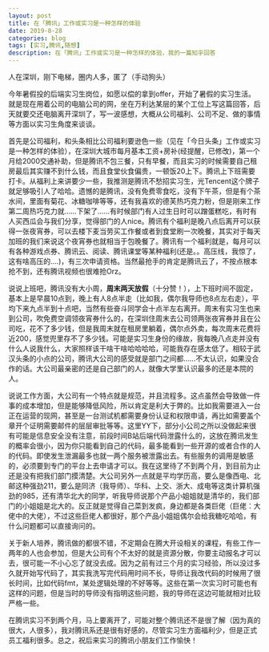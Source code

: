 ```yaml
---
layout: post
title: 在「腾讯」工作或实习是一种怎样的体验
date: 2019-8-28
categories: blog
tags: [实习,腾讯,随想]
description: 在「腾讯」工作或实习是一种怎样的体验，我的一篇知乎回答
---
```


人在深圳，刚下电梯，圈内人多，匿了（手动狗头）

今年暑假投的后端实习生岗位，如愿以偿的拿到offer，开始了暑假的实习生活。就是现在用着公司的电脑公司的网，坐在万利达某层的某个工位上写这篇回答，后天就要交还电脑离开深圳了，写一波感想，大概从公司福利、公司不足、做的事情等方面以实习生角度来谈谈。

首先是公司福利，和头条相比公司福利要逊色一些（见在「今日头条」工作或实习是一种怎样的体验），在深圳大城市每月基本工资+房补(经提醒，已修改)，第一个月给2000交通补助，但是腾讯不包三餐，只有早餐，而且实习的时候需要自己租房最后其实赚不到什么钱，而且食堂伙食偏贵，一顿饭20上下。腾讯上下班需要打卡。从福利上来讲要少一些，我推测是腾讯不愁招实习生，光Tencent这个牌子就足够吸引人了哈哈。遗憾的是腾讯，没有免费零食吃，没有下午茶，但是有个茶水间，里面有菊花、冰糖咖啡等等，还有我喜欢的德芙热巧克力粉，但是刚来工作第二周热巧克力就……下架了……有时候部门有人过生日时可以蹭蛋糕吃，有时有人买西瓜会与我们分享，觉得部门的人nice。腾讯有个福利是晚八点后离开可以获得一张夜宵券，可以去楼下麦当劳买工作餐或者到食堂刷一次晚餐，其实对于每天加班的我们来说这个夜宵券也就相当于包晚餐了。腾讯有一个福利就是，每月可以有各种游戏点券、腾讯云、阅读、腾讯课堂等某种福利(还是。。高压线，我惊了，这有啥高压的....)，有三次申请资格。当然最抢手的肯定是腾讯云了，不按点根本抢不到，还有腾讯视频也很难抢Orz。

说说上班吧，腾讯没有大小周，**周末两天放假**（十分赞！），上下班时间不固定，基本上是早晨10点到，晚上有人8点半走（比如我，偶尔我导师也8点左右走），平均下来九点半到十点吧，当然有些奋斗同学会十点半左右离开。周末有实习生也来到公司，吹免费空调领夜宵券什么的，在深圳住周末去公司领两张夜宵券并且在公司吃，花不了多少钱，但是我周末就在租房里躺着，偶尔点外卖，每次周末花费将近200，感觉兜里存不了多少钱。可能是实习生身份的缘故，我每晚八点走并没有什么人说我什么，大家照样该干啥干啥哈哈哈哈，可能我存在感太低了。相较于武汉头条的小点的公司，腾讯大公司的感受就是部门之间都……不太认识，如果没合作的话。大公司最亲密的还是自己部门的人，就像大学里认识最多的还是本院的人。

说说工作方面，大公司有一个特点就是规范，并且流程多。这点虽然会导致做一件事的成本增加，但是能够降低风险，所以肯定是利大于弊的。比如我需要进入一台正在运营的现网，甚至是一台测试机都需要身份认证和权限申请，再比如需要盖个章开个证明需要邮件的层层审批等等。这里YY下，部分小公司之所以没做起来很有可能是信息安全没有注意，前段时间B站后端代码泄露什么的，这放在腾讯发生的概率会很小，因为你只能看到自己的代码，最多能看到一些开源的或者合作的人的代码。即使发生泄漏最多也就一两个服务被泄露出去。有些服务的调用是敏感的，必须要到专门的平台上去申请才可以。我在这里待了不到两个月，到目前为止还是没有把我们部门摸清楚。大公司另外一点就是平均学历高，要么是像西电、北邮这种强劲211，要么是同济（我导师）、华科、上交、浙大、成电等这类计算机强劲的985，还有清华北大的同学，听我导师说那个产品小姐姐就是清华的，我们部门的小姐姐是北大的。反正就是觉得自己菜到发疯，身边都是各类巨佬（巨佬：大佬中的大佬），不过这些巨佬人都很好，那个产品小姐姐偶尔会给我糖吃哈哈，有什么问题都可以直接询问的。

关于新人培养，腾讯做的都很不错，不定期会在腾大开设相关的课程，有些工作一两年的人也会参加，但是大公司有个不太好的就是资源分散，你要主动报名才可以去，很可能一不小心忘了就没去成。因为之前有过三个月的实习经验，所以没过多久就开始写代码了，其实我洗写完代码用时间不长，导师让我改代码的时候用了很长时间，比如代码fmt，某处逻辑处理的不好等等。这些在第一次实习时可能也有这样的问题，但是当时的导师没有指明这些问题，我的导师在这边可能就相对比较严格一些。

在腾讯实习不到两个月，马上要离开了，可能对整个腾讯还不是很了解（因为真的很大，人很多），我对腾讯系还是很有好感的，尽管实习生方面福利少，但是正式员工福利很多。总之，祝后来实习的腾讯小朋友们工作愉快！